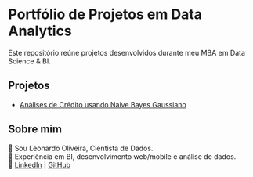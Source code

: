 # Portfólio de Projetos em Data Analytics

Este repositório reúne projetos desenvolvidos durante meu MBA em Data Science & BI.

## Projetos

- [Análises de Crédito usando Naive Bayes Gaussiano](projeto_credito/naive_bayes/README.md)

## Sobre mim
👋 Sou Leonardo Oliveira, Cientista de Dados.  
💼 Experiência em BI, desenvolvimento web/mobile e análise de dados.  
🔗 [LinkedIn](https://www.linkedin.com/in/leo-de-oliveira) | [GitHub](https://github.com/leonardooliveiraoficial)
